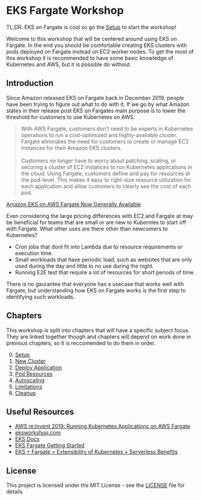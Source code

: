 # EKS Fargate Workshop
TL;DR: EKS on Fargate is cool so go the [Setup](./0_setup) to start the workshop!

Welcome to this workshop that will be centered around using EKS on Fargate. In the end you should be comfortable creating EKS clusters with pods deployed on Fargate instead on EC2 worker nodes. To get the most of this workshop it is recommended to have some basic knowledge of Kubernetes and AWS, but it is possible do without.

## Introduction
Since Amazon released EKS on Fargate back in December 2019, people have been trying to figure out what to do with it. If we go by what Amazon states in their release post EKS on Fargates main purpose is to lower the threshold for customers to use Kubernetes on AWS.

> With AWS Fargate, customers don’t need to be experts in Kubernetes operations to run a cost-optimized and highly-available cluster. Fargate eliminates the need for customers to create or manage EC2 instances for their Amazon EKS clusters.
> <br/>
> <br/>
> Customers no longer have to worry about patching, scaling, or securing a cluster of EC2 instances to run Kubernetes applications in the cloud. Using Fargate, customers define and pay for resources at the pod-level. This makes it easy to right-size resource utilization for each application and allow customers to clearly see the cost of each pod.

[Amazon EKS on AWS Fargate Now Generally Available](https://aws.amazon.com/blogs/aws/amazon-eks-on-aws-fargate-now-generally-available/)

Even considering the large pricing differences with EC2 and Fargate at may be beneficial for teams that are small or are new to Kuberntes to start off with Fargate. What other uses are there other than newcomers to Kubernetes?
* Cron jobs that dont fit into Lambda due to resource requirements or execution time.
* Small workloads that have periodic load, such as websites that are only used during the day and little to no use during the night.
* Running E2E test that require a lot of resources for short periods of time.

There is no gaurantee that everyone has a usecase that works well with Fargate, but understanding how EKS on Fargate works is the first step to identifying such workloads.

## Chapters
This workshop is split into chapters that will have a specific subject focus. They are linked together though and chapters will depend on work done in previous chapters, so it is reccomended to do them in order.
<ol start="0">
  <li><a href="./0_setup">Setup</a></li>
  <li><a href="./1_new_cluster">New Cluster</a></li>
  <li><a href="./2_deploy_application">Deploy Application</a></li>
  <li><a href="./3_pod_resources">Pod Resources</a></li>
  <li><a href="./4_autoscaling">Autoscaling</a></li>
  <li><a href="./5_limitations">Limitations</a></li>
  <li><a href="./6_cleanup">Cleanup</a></li>
</ol>

## Useful Resources
* [AWS re:Invent 2019: Running Kubernetes Applications on AWS Fargate](https://www.youtube.com/watch?v=m-3tMXmWWQw)
* [eksworkshop.com](https://eksworkshop.com/)
* [EKS Docs](https://aws.amazon.com/eks/)
* [EKS Fargate Getting Started](https://docs.aws.amazon.com/eks/latest/userguide/fargate-getting-started.html)
* [EKS + Fargate = Extensibility of Kubernetes + Serverless Benefits](https://itnext.io/eks-fargate-extensibility-of-kubernetes-serverless-benefits-77599ac1763)

## License
This project is licensed under the MIT License - see the [LICENSE](LICENSE) file for details

